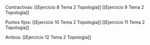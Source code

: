 
Contractivas:
 [[Ejercicio 8 Tema 2 Topología]]
 [[Ejercicio 9 Tema 2 Topología]]
 
Puntos fijos:
[[Ejercicio 10 Tema 2 Topología]]
[[Ejercicio 11 Tema 2 Topología]]

Ambos:
 [[Ejercicio 12 Tema 2 Topología]]